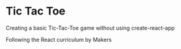 # Tic Tac Toe
Creating a basic Tic-Tac-Toe game without using create-react-app


Following the React curriculum by Makers